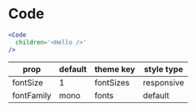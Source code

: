 # Code

```.jsx
<Code
  children='<Hello />'
/>
```

prop | default | theme key | style type
---|---|---|---
fontSize | 1 | fontSizes | responsive
fontFamily | mono | fonts | default